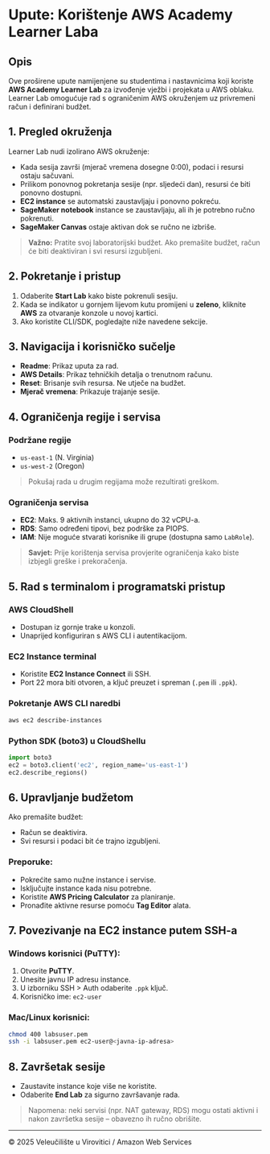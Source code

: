 # Upute: Korištenje AWS Academy Learner Laba

## Opis

Ove proširene upute namijenjene su studentima i nastavnicima koji koriste **AWS Academy Learner Lab** za izvođenje vježbi i projekata u AWS oblaku. Learner Lab omogućuje rad s ograničenim AWS okruženjem uz privremeni račun i definirani budžet.

## 1. Pregled okruženja

Learner Lab nudi izolirano AWS okruženje:

* Kada sesija završi (mjerač vremena dosegne 0:00), podaci i resursi ostaju sačuvani.
* Prilikom ponovnog pokretanja sesije (npr. sljedeći dan), resursi će biti ponovno dostupni.
* **EC2 instance** se automatski zaustavljaju i ponovno pokreću.
* **SageMaker notebook** instance se zaustavljaju, ali ih je potrebno ručno pokrenuti.
* **SageMaker Canvas** ostaje aktivan dok se ručno ne izbriše.

> **Važno:** Pratite svoj laboratorijski budžet. Ako premašite budžet, račun će biti deaktiviran i svi resursi izgubljeni.

## 2. Pokretanje i pristup

1. Odaberite **Start Lab** kako biste pokrenuli sesiju.
2. Kada se indikator u gornjem lijevom kutu promijeni u **zeleno**, kliknite **AWS** za otvaranje konzole u novoj kartici.
3. Ako koristite CLI/SDK, pogledajte niže navedene sekcije.

## 3. Navigacija i korisničko sučelje

* **Readme**: Prikaz uputa za rad.
* **AWS Details**: Prikaz tehničkih detalja o trenutnom računu.
* **Reset**: Brisanje svih resursa. Ne utječe na budžet.
* **Mjerač vremena**: Prikazuje trajanje sesije.

## 4. Ograničenja regije i servisa

### Podržane regije

* `us-east-1` (N. Virginia)
* `us-west-2` (Oregon)

> Pokušaj rada u drugim regijama može rezultirati greškom.

### Ograničenja servisa

* **EC2**: Maks. 9 aktivnih instanci, ukupno do 32 vCPU-a.
* **RDS**: Samo određeni tipovi, bez podrške za PIOPS.
* **IAM**: Nije moguće stvarati korisnike ili grupe (dostupna samo `LabRole`).

> **Savjet:** Prije korištenja servisa provjerite ograničenja kako biste izbjegli greške i prekoračenja.

## 5. Rad s terminalom i programatski pristup

### AWS CloudShell

* Dostupan iz gornje trake u konzoli.
* Unaprijed konfiguriran s AWS CLI i autentikacijom.

### EC2 Instance terminal

* Koristite **EC2 Instance Connect** ili SSH.
* Port 22 mora biti otvoren, a ključ preuzet i spreman (`.pem` ili `.ppk`).

### Pokretanje AWS CLI naredbi

```bash
aws ec2 describe-instances
```

### Python SDK (boto3) u CloudShellu

```python
import boto3
ec2 = boto3.client('ec2', region_name='us-east-1')
ec2.describe_regions()
```

## 6. Upravljanje budžetom

Ako premašite budžet:

* Račun se deaktivira.
* Svi resursi i podaci bit će trajno izgubljeni.

### Preporuke:

* Pokrećite samo nužne instance i servise.
* Isključujte instance kada nisu potrebne.
* Koristite **AWS Pricing Calculator** za planiranje.
* Pronađite aktivne resurse pomoću **Tag Editor** alata.

## 7. Povezivanje na EC2 instance putem SSH-a

### Windows korisnici (PuTTY):

1. Otvorite **PuTTY**.
2. Unesite javnu IP adresu instance.
3. U izborniku SSH > Auth odaberite `.ppk` ključ.
4. Korisničko ime: `ec2-user`

### Mac/Linux korisnici:

```bash
chmod 400 labsuser.pem
ssh -i labsuser.pem ec2-user@<javna-ip-adresa>
```

## 8. Završetak sesije

* Zaustavite instance koje više ne koristite.
* Odaberite **End Lab** za sigurno završavanje rada.

> Napomena: neki servisi (npr. NAT gateway, RDS) mogu ostati aktivni i nakon završetka sesije – obavezno ih ručno obrišite.

---

© 2025 Veleučilište u Virovitici / Amazon Web Services
